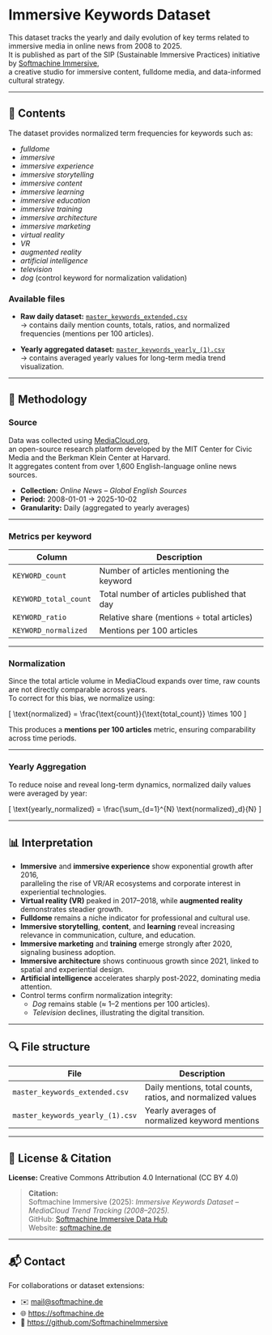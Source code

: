 # Immersive Keywords Dataset

This dataset tracks the yearly and daily evolution of key terms related to immersive media in online news from 2008 to 2025.  
It is published as part of the SIP (Sustainable Immersive Practices) initiative by [Softmachine Immersive](https://softmachine.de),  
a creative studio for immersive content, fulldome media, and data-informed cultural strategy.

---

## 📁 Contents

The dataset provides normalized term frequencies for keywords such as:

- *fulldome*  
- *immersive*  
- *immersive experience*  
- *immersive storytelling*  
- *immersive content*  
- *immersive learning*  
- *immersive education*  
- *immersive training*  
- *immersive architecture*  
- *immersive marketing*  
- *virtual reality*  
- *VR*  
- *augmented reality*  
- *artificial intelligence*  
- *television*  
- *dog* (control keyword for normalization validation)

### Available files

- **Raw daily dataset:** [`master_keywords_extended.csv`](https://github.com/SoftmachineImmersive/immersive-data-hub/blob/main/datasets/immersive-keywords/master_keywords_extended.csv)  
  → contains daily mention counts, totals, ratios, and normalized frequencies (mentions per 100 articles).  

- **Yearly aggregated dataset:** [`master_keywords_yearly_(1).csv`](https://github.com/SoftmachineImmersive/immersive-data-hub/blob/main/datasets/immersive-keywords/master_keywords_yearly_(1).csv)  
  → contains averaged yearly values for long-term media trend visualization.

---

## 🧪 Methodology

### Source

Data was collected using [MediaCloud.org](https://mediacloud.org),  
an open-source research platform developed by the MIT Center for Civic Media and the Berkman Klein Center at Harvard.  
It aggregates content from over 1,600 English-language online news sources.

- **Collection:** *Online News – Global English Sources*  
- **Period:** 2008-01-01 → 2025-10-02  
- **Granularity:** Daily (aggregated to yearly averages)

---

### Metrics per keyword

| Column | Description |
|--------|-------------|
| `KEYWORD_count` | Number of articles mentioning the keyword |
| `KEYWORD_total_count` | Total number of articles published that day |
| `KEYWORD_ratio` | Relative share (mentions ÷ total articles) |
| `KEYWORD_normalized` | Mentions per 100 articles |

---

### Normalization

Since the total article volume in MediaCloud expands over time, raw counts are not directly comparable across years.  
To correct for this bias, we normalize using:

\[
\text{normalized} = \frac{\text{count}}{\text{total\_count}} \times 100
\]

This produces a **mentions per 100 articles** metric, ensuring comparability across time periods.

---

### Yearly Aggregation

To reduce noise and reveal long-term dynamics, normalized daily values were averaged by year:

\[
\text{yearly\_normalized} = \frac{\sum_{d=1}^{N} \text{normalized}_d}{N}
\]

---

## 📊 Interpretation

- **Immersive** and **immersive experience** show exponential growth after 2016,  
  paralleling the rise of VR/AR ecosystems and corporate interest in experiential technologies.  
- **Virtual reality (VR)** peaked in 2017–2018, while **augmented reality** demonstrates steadier growth.  
- **Fulldome** remains a niche indicator for professional and cultural use.  
- **Immersive storytelling**, **content**, and **learning** reveal increasing relevance in communication, culture, and education.  
- **Immersive marketing** and **training** emerge strongly after 2020, signaling business adoption.  
- **Immersive architecture** shows continuous growth since 2021, linked to spatial and experiential design.  
- **Artificial intelligence** accelerates sharply post-2022, dominating media attention.  
- Control terms confirm normalization integrity:  
  - *Dog* remains stable (≈ 1–2 mentions per 100 articles).  
  - *Television* declines, illustrating the digital transition.

---

## 🔍 File structure

| File | Description |
|------|--------------|
| `master_keywords_extended.csv` | Daily mentions, total counts, ratios, and normalized values |
| `master_keywords_yearly_(1).csv` | Yearly averages of normalized keyword mentions |

---

## 🔖 License & Citation

**License:** Creative Commons Attribution 4.0 International (CC BY 4.0)

> **Citation:**  
> Softmachine Immersive (2025): *Immersive Keywords Dataset – MediaCloud Trend Tracking (2008–2025).*  
> GitHub: [Softmachine Immersive Data Hub](https://github.com/SoftmachineImmersive/immersive-data-hub)  
> Website: [softmachine.de](https://softmachine.de)

---

## 📬 Contact

For collaborations or dataset extensions:

- ✉️ mail@softmachine.de  
- 🌐 https://softmachine.de  
- 💼 https://github.com/SoftmachineImmersive
